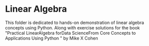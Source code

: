 # Linear Algebra

This folder is dedicated to hands-on demonstration of linear algebra concepts using Python. Along with exercise solutions for the book "Practical LinearAlgebra forData ScienceFrom Core Concepts to Applications Using Python " by Mike X Cohen
